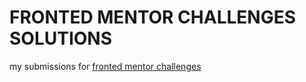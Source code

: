 # FRONTED MENTOR CHALLENGES SOLUTIONS

my submissions for [fronted mentor challenges](https://www.frontendmentor.io/)
